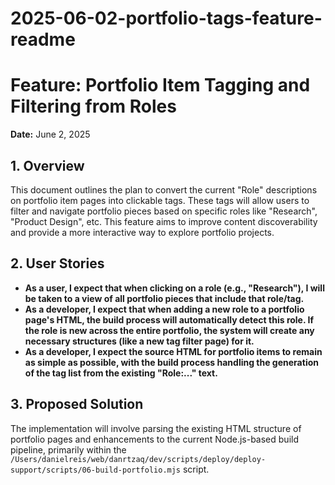 # 2025-06-02-portfolio-tags-feature-readme

# Feature: Portfolio Item Tagging and Filtering from Roles

**Date:** June 2, 2025

## 1. Overview

This document outlines the plan to convert the current "Role" descriptions on portfolio item pages into clickable tags. These tags will allow users to filter and navigate portfolio pieces based on specific roles like "Research", "Product Design", etc. This feature aims to improve content discoverability and provide a more interactive way to explore portfolio projects.

## 2. User Stories

*   **As a user, I expect that when clicking on a role (e.g., "Research"), I will be taken to a view of all portfolio pieces that include that role/tag.**
*   **As a developer, I expect that when adding a new role to a portfolio page's HTML, the build process will automatically detect this role. If the role is new across the entire portfolio, the system will create any necessary structures (like a new tag filter page) for it.**
*   **As a developer, I expect the source HTML for portfolio items to remain as simple as possible, with the build process handling the generation of the tag list from the existing "Role:..." text.**

## 3. Proposed Solution

The implementation will involve parsing the existing HTML structure of portfolio pages and enhancements to the current Node.js-based build pipeline, primarily within the `/Users/danielreis/web/danrtzaq/dev/scripts/deploy/deploy-support/scripts/06-build-portfolio.mjs` script.
